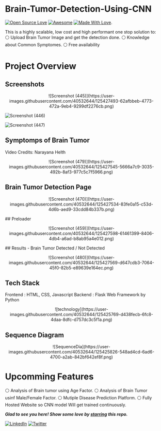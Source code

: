 # Brain-Tumor-Detection-Using-CNN
[![Open Source Love](https://badges.frapsoft.com/os/v2/open-source.svg?v=103)](https://github.com/PranaV-Shimpi)
[![Awesome](https://cdn.rawgit.com/sindresorhus/awesome/d7305f38d29fed78fa85652e3a63e154dd8e8829/media/badge.svg)](https://github.com/PranaV-Shimpi) [![Made With Love](https://img.shields.io/badge/Made%20With-Love-orange.svg)](https://github.com/PranaV-Shimpi).

This is a highly scalable, low cost and high performant one stop solution to:
  ⚪ Upload Brain Tumor Image and get the detection done.
  ⚪ Knowledge about Common Symptomes.
  ⚪ Free availability
  
# Project Overview
  
## Screenshots
<p align="center">
![Screenshot (445)](https://user-images.githubusercontent.com/40532644/125427493-62afbbeb-4773-472a-9eb4-9299df2276cb.png)

![Screenshot (446)](https://user-images.githubusercontent.com/40532644/125427512-c6031d06-61e5-4503-8e5c-42414e0a9252.png)

![Screenshot (447)](https://user-images.githubusercontent.com/40532644/125427522-caaed0fa-6e75-469d-82d6-3745ce868653.png)
<p>

## Symptomps of Brain Tumor
Video Credits: Narayana Helth
<p align="center">
![Screenshot (479)](https://user-images.githubusercontent.com/40532644/125427545-5666a7c9-3035-492b-8af3-977c5c7f5966.png)
<p>

## Brain Tumor Detection Page
<p align="center">
![Screenshot (470)](https://user-images.githubusercontent.com/40532644/125427534-83fe0a15-c53d-4d6b-aed9-33cdd84b337b.png)
<p>
## Preloader
<p align="center">
![Screenshot (459)](https://user-images.githubusercontent.com/40532644/125427598-61461399-8406-4db4-a6ad-b8ab95a4e012.png)
<p>
## Results - Brain Tumor Detected / Not Detected
<p align="center">
![Screenshot (480)](https://user-images.githubusercontent.com/40532644/125427569-d647cdb3-7064-45f0-82b5-e89639e164ec.png)
<p>
  
## Tech Stack
Frontend : HTML, CSS, Javascript
Backend : Flask Web Framework by Python
<p align="center">
![technology](https://user-images.githubusercontent.com/40532644/125425769-d438fecb-6fc8-4daa-8dfc-d757dc3c5f1a.png)
<p>
  
## Sequence Diagram 
<p align="center">
![SequenceDia](https://user-images.githubusercontent.com/40532644/125425826-548ad4cd-6ad6-4700-a2ab-842bf642ef8f.png)
<p>

# Upcomming Features

  ⚪ Analysis of Brain tumor using Age Factor.
  ⚪ Analysis of Brain Tumor usinf Male/Female Factor.
  ⚪ Mutiple Disease Prediction Platform.
  ⚪ Fully Hosted Website so CNN model Will get trained continuously.
  
  
***Glad to see you here! Show some love by [starring](https://github.com/PranaV-Shimpi/Brain-Tumor-Detection-Using-CNN/) this repo.***

 [![LinkedIn](https://img.shields.io/static/v1.svg?label=connect&message=@PranaVShimpi&color=grey&logo=linkedin&style=flat&logoColor=white&colorA=blue)](https://www.linkedin.com/in/pranav-shimpi/) [![Twitter](https://img.shields.io/static/v1.svg?label=connect&message=@PranaVShimpi&color=grey&logo=twitter&style=flat&logoColor=white&colorA=blue)](https://twitter.com/PranaVShimpii)
